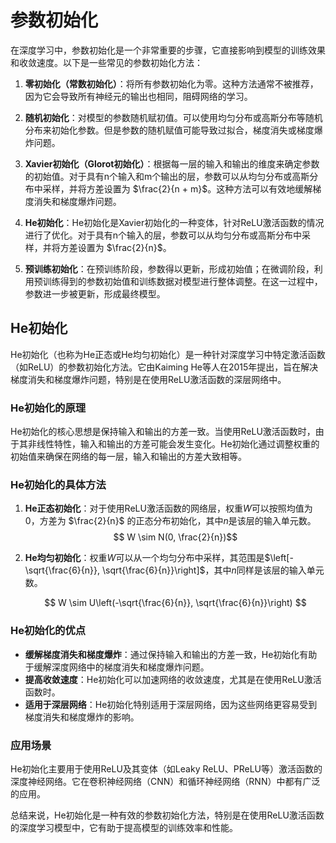 # 参数初始化

在深度学习中，参数初始化是一个非常重要的步骤，它直接影响到模型的训练效果和收敛速度。以下是一些常见的参数初始化方法：

1. **零初始化（常数初始化）**：将所有参数初始化为零。这种方法通常不被推荐，因为它会导致所有神经元的输出也相同，阻碍网络的学习。

2. **随机初始化**：对模型的参数随机赋初值。可以使用均匀分布或高斯分布等随机分布来初始化参数。但是参数的随机赋值可能导致过拟合，梯度消失或梯度爆炸问题。

3. **Xavier初始化（Glorot初始化）**：根据每一层的输入和输出的维度来确定参数的初始值。对于具有n个输入和m个输出的层，参数可以从均匀分布或高斯分布中采样，并将方差设置为 $\frac{2}{n + m}$。这种方法可以有效地缓解梯度消失和梯度爆炸问题。

4. **He初始化**：He初始化是Xavier初始化的一种变体，针对ReLU激活函数的情况进行了优化。对于具有n个输入的层，参数可以从均匀分布或高斯分布中采样，并将方差设置为 $\frac{2}{n}$。

5. **预训练初始化**：在预训练阶段，参数得以更新，形成初始值；在微调阶段，利用预训练得到的参数初始值和训练数据对模型进行整体调整。在这一过程中，参数进一步被更新，形成最终模型。

## He初始化

He初始化（也称为He正态或He均匀初始化）是一种针对深度学习中特定激活函数（如ReLU）的参数初始化方法。它由Kaiming He等人在2015年提出，旨在解决梯度消失和梯度爆炸问题，特别是在使用ReLU激活函数的深层网络中。

### He初始化的原理

He初始化的核心思想是保持输入和输出的方差一致。当使用ReLU激活函数时，由于其非线性特性，输入和输出的方差可能会发生变化。He初始化通过调整权重的初始值来确保在网络的每一层，输入和输出的方差大致相等。

### He初始化的具体方法

1. **He正态初始化**：对于使用ReLU激活函数的网络层，权重$W$可以按照均值为0，方差为 $\frac{2}{n}$ 的正态分布初始化，其中$n$是该层的输入单元数。
    $$ W \sim N(0, \frac{2}{n})$$

2. **He均匀初始化**：权重$W$可以从一个均匀分布中采样，其范围是$\left[-\sqrt{\frac{6}{n}}, \sqrt{\frac{6}{n}}\right]$，其中$n$同样是该层的输入单元数。

   $$ W \sim U\left(-\sqrt{\frac{6}{n}}, \sqrt{\frac{6}{n}}\right) $$

### He初始化的优点

- **缓解梯度消失和梯度爆炸**：通过保持输入和输出的方差一致，He初始化有助于缓解深度网络中的梯度消失和梯度爆炸问题。
- **提高收敛速度**：He初始化可以加速网络的收敛速度，尤其是在使用ReLU激活函数时。
- **适用于深层网络**：He初始化特别适用于深层网络，因为这些网络更容易受到梯度消失和梯度爆炸的影响。

### 应用场景

He初始化主要用于使用ReLU及其变体（如Leaky ReLU、PReLU等）激活函数的深度神经网络。它在卷积神经网络（CNN）和循环神经网络（RNN）中都有广泛的应用。

总结来说，He初始化是一种有效的参数初始化方法，特别是在使用ReLU激活函数的深度学习模型中，它有助于提高模型的训练效率和性能。

